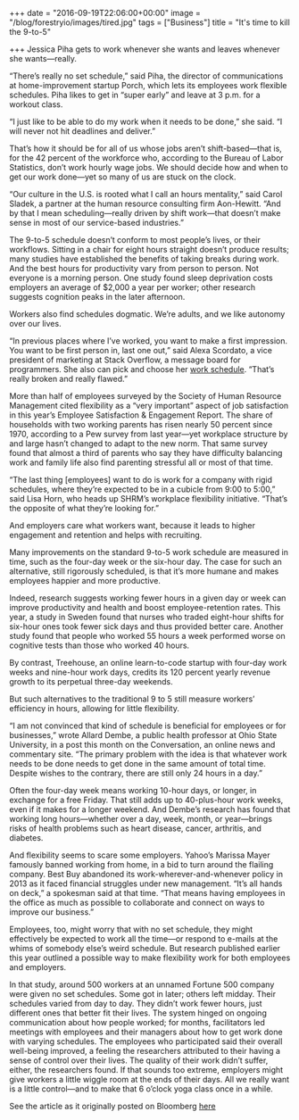+++
date = "2016-09-19T22:06:00+00:00"
image = "/blog/forestryio/images/tired.jpg"
tags = ["Business"]
title = "It's time to kill the 9-to-5"

+++
Jessica Piha gets to work whenever she wants and leaves whenever she wants—really.

“There’s really no set schedule,” said Piha, the director of communications at home-improvement startup Porch, which lets its employees work flexible schedules. Piha likes to get in “super early” and leave at 3 p.m. for a workout class.

“I just like to be able to do my work when it needs to be done,” she said. “I will never not hit deadlines and deliver.”

That’s how it should be for all of us whose jobs aren’t shift-based—that is, for the 42 percent of the workforce who, according to the Bureau of Labor Statistics, don’t work hourly wage jobs. We should decide how and when to get our work done—yet so many of us are stuck on the clock.

“Our culture in the U.S. is rooted what I call an hours mentality,” said Carol Sladek, a partner at the human resource consulting firm Aon-Hewitt. “And by that I mean scheduling—really driven by shift work—that doesn’t make sense in most of our service-based industries.”

The 9-to-5 schedule doesn’t conform to most people’s lives, or their workflows. Sitting in a chair for eight hours straight doesn’t produce results; many studies have established the benefits of taking breaks during work. And the best hours for productivity vary from person to person. Not everyone is a morning person. One study found sleep deprivation costs employers an average of $2,000 a year per worker; other research suggests cognition peaks in the later afternoon.

Workers also find schedules dogmatic. We’re adults, and we like autonomy over our lives.

“In previous places where I’ve worked, you want to make a first impression. You want to be first person in, last one out,” said Alexa Scordato, a vice president of marketing at Stack Overflow, a message board for programmers. She also can pick and choose her [work schedule](https://getsling.com/blog/post/work-schedule/). “That’s really broken and really flawed.”

More than half of employees surveyed by the Society of Human Resource Management cited flexibility as a “very important” aspect of job satisfaction in this year’s Employee Satisfaction & Engagement Report. The share of households with two working parents has risen nearly 50 percent since 1970, according to a Pew survey from last year—yet workplace structure by and large hasn’t changed to adapt to the new norm. That same survey found that almost a third of parents who say they have difficulty balancing work and family life also find parenting stressful all or most of that time.

“The last thing [employees] want to do is work for a company with rigid schedules, where they’re expected to be in a cubicle from 9:00 to 5:00,” said Lisa Horn, who heads up SHRM’s workplace flexibility initiative. “That’s the opposite of what they’re looking for.”

And employers care what workers want, because it leads to higher engagement and retention and helps with recruiting.

Many improvements on the standard 9-to-5 work schedule are measured in time, such as the four-day week or the six-hour day. The case for such an alternative, still rigorously scheduled, is that it’s more humane and makes employees happier and more productive.

Indeed, research suggests working fewer hours in a given day or week can improve productivity and health and boost employee-retention rates. This year, a study in Sweden found that nurses who traded eight-hour shifts for six-hour ones took fewer sick days and thus provided better care. Another study found that people who worked 55 hours a week performed worse on cognitive tests than those who worked 40 hours.

By contrast, Treehouse, an online learn-to-code startup with four-day work weeks and nine-hour work days, credits its 120 percent yearly revenue growth to its perpetual three-day weekends.

But such alternatives to the traditional 9 to 5 still measure workers’ efficiency in hours, allowing for little flexibility.

“I am not convinced that kind of schedule is beneficial for employees or for businesses,” wrote Allard Dembe, a public health professor at Ohio State University, in a post this month on the Conversation, an online news and commentary site. “The primary problem with the idea is that whatever work needs to be done needs to get done in the same amount of total time. Despite wishes to the contrary, there are still only 24 hours in a day.”

Often the four-day week means working 10-hour days, or longer, in exchange for a free Friday. That still adds up to 40-plus-hour work weeks, even if it makes for a longer weekend. And Dembe’s research has found that working long hours—whether over a day, week, month, or year—brings risks of health problems such as heart disease, cancer, arthritis, and diabetes.

And flexibility seems to scare some employers. Yahoo’s Marissa Mayer famously banned working from home, in a bid to turn around the flailing company. Best Buy abandoned its work-wherever-and-whenever policy in 2013 as it faced financial struggles under new management. “It’s all hands on deck,” a spokesman said at that time. “That means having employees in the office as much as possible to collaborate and connect on ways to improve our business.”

Employees, too, might worry that with no set schedule, they might effectively be expected to work all the time—or respond to e-mails at the whims of somebody else’s weird schedule. But research published earlier this year outlined a possible way to make flexibility work for both employees and employers.

In that study, around 500 workers at an unnamed Fortune 500 company were given no set schedules. Some got in later; others left midday. Their schedules varied from day to day. They didn’t work fewer hours, just different ones that better fit their lives. The system hinged on ongoing communication about how people worked; for months, facilitators led meetings with employees and their managers about how to get work done with varying schedules. The employees who participated said their overall well-being improved, a feeling the researchers attributed to their having a sense of control over their lives. The quality of their work didn’t suffer, either, the researchers found. If that sounds too extreme, employers might give workers a little wiggle room at the ends of their days. All we really want is a little control—and to make that 6 o’clock yoga class once in a while.

See the article as it originally posted on Bloomberg [here](http://www.bloomberg.com/news/articles/2016-09-19/it-s-time-to-kill-the-9-to-5)